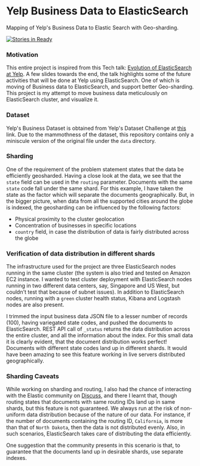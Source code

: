 # Yelp Business Data to ElasticSearch
Mapping of Yelp's Business Data to Elastic Search with Geo-sharding. 

[![Stories in Ready](https://badge.waffle.io/ashwintumma23/YelpBusinessDataToElasticSearch.svg?label=ready&title=Ready)](http://waffle.io/ashwintumma23/YelpBusinessDataToElasticSearch)

### Motivation
This entire project is inspired from this Tech talk: [Evolution of ElasticSearch at Yelp](https://speakerdeck.com/elastic/the-evolution-of-elastic-search-at-yelp). A few slides towards the end, the talk highlights some of the future activities that will be done at Yelp using ElasticSearch. One of which is moving of Business data to ElasticSearch, and support better Geo-sharding. This project is my attempt to move business data meticulously on ElasticSearch cluster, and visualize it. 

### Dataset
Yelp's Business Dataset is obtained from Yelp's Dataset Challenge at [this](http://www.yelp.com/dataset_challenge) link. Due to the mammothness of the dataset, this repository contains only a miniscule version of the original file under the `data` directory.

### Sharding
One of the requirement of the problem statement states that the data be efficiently geosharded. Having a close look at the data, we see that the `state` field can be used in the `routing` parameter. Documents with the same `state` code fall under the same shard. For this example, I have taken the state as the factor which will separate the documents geographically. But, in the bigger picture, when data from all the supported cities around the globe is indexed, the geosharding can be influenced by the following factors: 
* Physical proximity to the cluster geolocation
* Concentration of businesses in specific locations
* `country` field, in case the distribution of data is fairly distributed across the globe

### Verification of data distribution in different shards
The infrastructure used for the project are three ElasticSearch nodes running in the same cluster (the system is also tried and tested on Amazon EC2 instance. I wanted to test cluster deployment with ElasticSearch nodes running in two different data centers, say, Singapore and US West, but couldn't test that because of subnet issues). In addition to ElasticSearch nodes, running with a `green` cluster health status, Kibana and Logstash nodes are also present.

I trimmed the input business data JSON file to a lesser number of records (100), having variegated state codes, and pushed the documents to ElasticSearch. REST API call of `_status` returns the data distribution across the entire cluster, and all the information about the index. For this small data it is clearly evident, that the document distribution works perfect! Documents with different state codes land up in different shards. It would have been amazing to see this feature working in live servers distributed geographically.

### Sharding Caveats
While working on sharding and routing, I also had the chance of interacting with the Elastic community on [Discuss](https://discuss.elastic.co), and there I learnt that, though routing states that documents with same routing IDs land up in same shards, but this feature is not guaranteed. We always run at the risk of non-uniform data distribution because of the nature of our data. For instance, if the number of documents containing the routing ID, `California`, is more than that of `North Dakota`, then the data is not distributed evenly. Also, in such scenarios, ElasticSearch takes care of distributing the data efficiently. 

One suggestion that the community presents in this scenario is that, to guarantee that the documents land up in desirable shards, use separate indexes.
